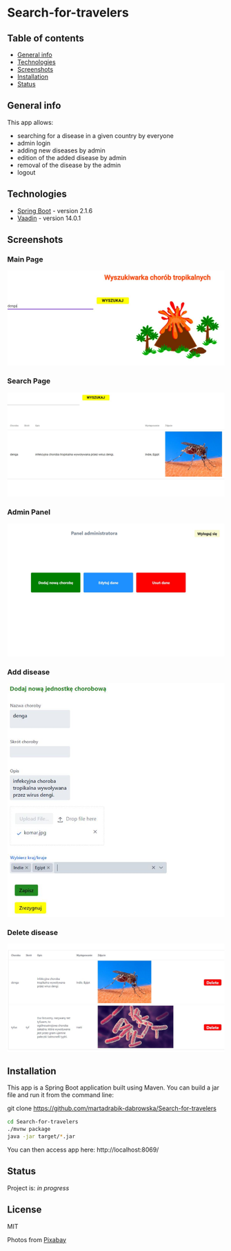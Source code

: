 # Search-for-travelers

## Table of contents
* [General info](#general-info)
* [Technologies](#technologies)
* [Screenshots](#screenshots)
* [Installation](#installation)
* [Status](#status)

## General info

This app allows:
- searching for a disease in a given country by everyone
- admin login
- adding new diseases by admin
- edition of the added disease by admin
- removal of the disease by the admin
- logout

## Technologies
* [Spring Boot] - version 2.1.6
* [Vaadin] - version 14.0.1

## Screenshots

### Main Page

![Main Page](./src/main/resources/static/images/mainshot.JPG)

### Search Page

![Search Page](./src/main/resources/static/images/searchshot.JPG)

### Admin Panel

![Admin Page](./src/main/resources/static/images/panelshot.JPG)

### Add disease

![Add disease Page](./src/main/resources/static/images/addshot.JPG)

### Delete disease

![Delete disease Page](./src/main/resources/static/images/deleteshot.JPG)

## Installation
This app is a Spring Boot application built using Maven. You can build a jar file and run it from the command line:

git clone https://github.com/martadrabik-dabrowska/Search-for-travelers
```sh
cd Search-for-travelers
./mvnw package
java -jar target/*.jar
```

You can then access app here: http://localhost:8069/

## Status
Project is: _in progress_

License
----

MIT

Photos from [Pixabay]


[Spring Boot]: <https://spring.io/projects/spring-boot>
[Vaadin]: <https://vaadin.com/releases>
[Pixabay]: <https://pixabay.com/pl/>


